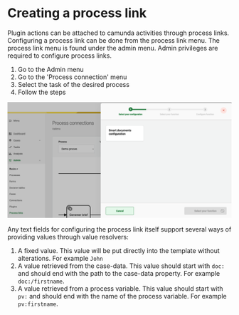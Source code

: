 # Creating a process link

Plugin actions can be attached to camunda activities through process links. Configuring a process link can be done
from the process link menu. The process link menu is found under the admin menu. Admin privileges are required to
configure process links.

1. Go to the Admin menu
2. Go to the 'Process connection' menu
3. Select the task of the desired process
4. Follow the steps

![Using a plugin](img/use-plugin.png)

Any text fields for configuring the process link itself support several ways of providing values through value
resolvers:

1. A fixed value. This value will be put directly into the template without alterations. For example `John`
2. A value retrieved from the case-data. This value should start with `doc:` and should end with the path to the
   case-data property. For example `doc:/firstname`.
3. A value retrieved from a process variable. This value should start with `pv:` and should end with the name of the
   process variable. For example `pv:firstname`.
